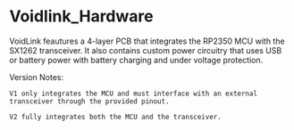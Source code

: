 # Voidlink_Hardware

VoidLink feautures a 4-layer PCB that integrates the RP2350 MCU with the SX1262 transceiver. It also contains custom power circuitry that uses USB or battery power with battery charging and under voltage protection.

Version Notes:

    V1 only integrates the MCU and must interface with an external transceiver through the provided pinout.

    V2 fully integrates both the MCU and the transceiver.
